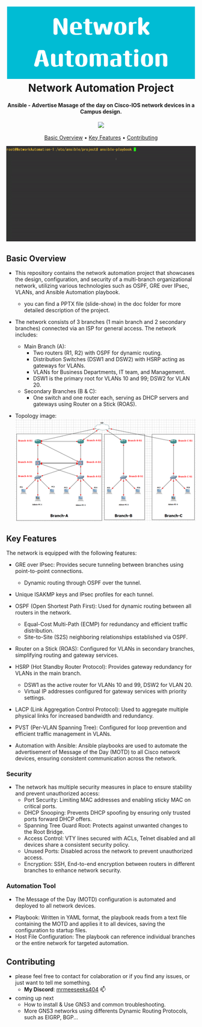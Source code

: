 <h1 align="center">
  <br>
  <img src="Images/README images/Network_Automation.png" alt="Network Automation" width="500">
  <br>
  Network Automation Project
  <br>
</h1>

<h4 align="center">Ansible - Advertise Masage of the day on Cisco-IOS network devices in a Campus design.</h4>

<p align="center">
  
<a href="">
   <img src="https://img.shields.io/github/contributors/MrMeeseeks404/Campus-Network">
</a>
  
</p>

<p align="center">
  <a href="#basic-overview">Basic Overview</a> •
  <a href="#key-features">Key Features</a> •
  <a href="#contributing">Contributing</a> 
</p>
   <img src="/Images/README images/Ansible running.gif">


## Basic Overview
* This repository contains the network automation project that showcases the design, configuration, and security of a multi-branch organizational network, utilizing various technologies such as OSPF, GRE over IPsec, VLANs, and Ansible Automation playbook.
  -  you can find a PPTX file (slide-show) in the doc folder for more detailed description of the project.
  
* The network consists of 3 branches (1 main branch and 2 secondary branches) connected via an ISP for general access. The network includes:
  - Main Branch (A):
    - Two routers (R1, R2) with OSPF for dynamic routing.
    - Distribution Switches (DSW1 and DSW2) with HSRP acting as gateways for VLANs.
    - VLANs for Business Departments, IT team, and Management.
    - DSW1 is the primary root for VLANs 10 and 99; DSW2 for VLAN 20.
  - Secondary Branches (B & C):
    - One switch and one router each, serving as DHCP servers and gateways using Router on a Stick (ROAS).

* Topology image:
![Project Topology](Images/topology/project%20take%203.png)


## Key Features
The network is equipped with the following features:
* GRE over IPsec: Provides secure tunneling between branches using point-to-point connections.
  - Dynamic routing through OSPF over the tunnel.

* Unique ISAKMP keys and IPsec profiles for each tunnel.
* OSPF (Open Shortest Path First): Used for dynamic routing between all routers in the network.
  - Equal-Cost Multi-Path (ECMP) for redundancy and efficient traffic distribution.
  - Site-to-Site (S2S) neighboring relationships established via OSPF.
* Router on a Stick (ROAS): Configured for VLANs in secondary branches, simplifying routing and gateway services.
* HSRP (Hot Standby Router Protocol): Provides gateway redundancy for VLANs in the main branch.
  - DSW1 as the active router for VLANs 10 and 99, DSW2 for VLAN 20.
  - Virtual IP addresses configured for gateway services with priority settings.
* LACP (Link Aggregation Control Protocol): Used to aggregate multiple physical links for increased bandwidth and redundancy.
* PVST (Per-VLAN Spanning Tree): Configured for loop prevention and efficient traffic management in VLANs.
* Automation with Ansible: Ansible playbooks are used to automate the advertisement of Message of the Day (MOTD) to all Cisco network devices, ensuring consistent communication across the network.


### Security
* The network has multiple security measures in place to ensure stability and prevent unauthorized access:
  - Port Security: Limiting MAC addresses and enabling sticky MAC on critical ports.
  - DHCP Snooping: Prevents DHCP spoofing by ensuring only trusted ports forward DHCP offers.
  - Spanning Tree Guard Root: Protects against unwanted changes to the Root Bridge.
  - Access Control: VTY lines secured with ACLs, Telnet disabled and all devices share a consistent security policy.
  - Unused Ports: Disabled across the network to prevent unauthorized access.
  - Encryption: SSH, End-to-end encryption between routers in different branches to enhance network security.


### Automation Tool
* The Message of the Day (MOTD) configuration is automated and deployed to all network devices.
- Playbook: Written in YAML format, the playbook reads from a text file containing the MOTD and applies it to all devices, saving the configuration to startup files.
- Host File Configuration: The playbook can reference individual branches or the entire network for targeted automation.


## Contributing
* please feel free to contact for colaboration or if you find any issues, or just want to tell me something.
  - **My Discord**: [mrmeeseeks404](https://discord.com/users/userid/mrmeeseeks404) 📫
* coming up next
  - How to install & Use GNS3 and common troubleshooting.
  - More GNS3 networks using differents Dynamic Routing Protocols, such as EIGRP, BGP...
